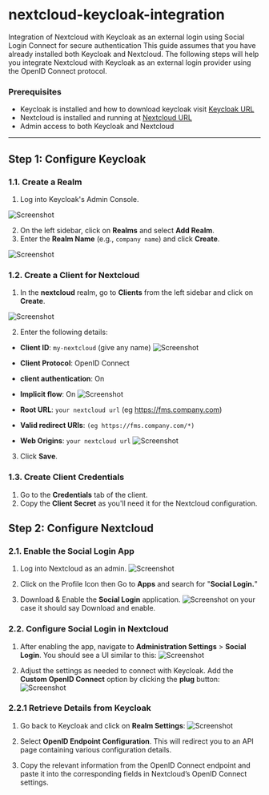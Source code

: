 # nextcloud-keycloak-integration

Integration of Nextcloud with Keycloak as an external login using Social Login Connect for secure authentication
This guide assumes that you have already installed both Keycloak and Nextcloud. The following steps will help you integrate Nextcloud with Keycloak as an external login provider using the OpenID Connect protocol.

### Prerequisites

- Keycloak is installed and how to download keycloak visit [Keycloak URL](https://www.keycloak.org/documentation)
- Nextcloud is installed and running at [Nextcloud URL](https://docs.nextcloud.com/server/latest/admin_manual/installation/)
- Admin access to both Keycloak and Nextcloud

---

## Step 1: Configure Keycloak

### 1.1. Create a Realm

1. Log into Keycloak's Admin Console.

![Screenshot](./Screenshots/createRealm.png)

2. On the left sidebar, click on **Realms** and select **Add Realm**.
3. Enter the **Realm Name** (e.g., `company name`) and click **Create**.

![Screenshot](./Screenshots/createRealm2.png)

### 1.2. Create a Client for Nextcloud

1. In the **nextcloud** realm, go to **Clients** from the left sidebar and click on **Create**.

![Screenshot](./Screenshots/createClient.png)

2. Enter the following details:

- **Client ID**: `my-nextcloud` (give any name)
  ![Screenshot](./Screenshots/ClientId.png)
- **Client Protocol**: OpenID Connect
- **client authentication**: On
- **Implicit flow**: On
  ![Screenshot](./Screenshots/ClientSetting.png)

- **Root URL**: `your nextcloud url` (eg https://fms.company.com)
- **Valid redirect URIs**: `(eg https://fms.company.com/*)`
- **Web Origins**: `your nextcloud url`
  ![Screenshot](./Screenshots/rootURL.png)

3. Click **Save**.

### 1.3. Create Client Credentials

1. Go to the **Credentials** tab of the client.
2. Copy the **Client Secret** as you'll need it for the Nextcloud configuration.

## Step 2: Configure Nextcloud

### 2.1. Enable the Social Login App

1. Log into Nextcloud as an admin.
   ![Screenshot](./Screenshots/nextCloud.png)
2. Click on the Profile Icon then Go to **Apps** and search for "**Social Login.**"

3. Download & Enable the **Social Login** application.
   ![Screenshot](./Screenshots/sociallogin.png)
   on your case it should say Download and enable.

### 2.2. Configure Social Login in Nextcloud

1. After enabling the app, navigate to **Administration Settings** > **Social Login**. You should see a UI similar to this:
   ![Screenshot](./Screenshots/SocialLoginSS.png)

2. Adjust the settings as needed to connect with Keycloak. Add the **Custom OpenID Connect** option by clicking the **plug** button:
   ![Screenshot](./Screenshots/openid.png)

### 2.2.1 Retrieve Details from Keycloak

1. Go back to Keycloak and click on **Realm Settings**:
   ![Screenshot](./Screenshots/RealmSetting.png)

2. Select **OpenID Endpoint Configuration**. This will redirect you to an API page containing various configuration details.

3. Copy the relevant information from the OpenID Connect endpoint and paste it into the corresponding fields in Nextcloud’s OpenID Connect settings.
